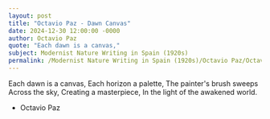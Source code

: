 ```yaml
---
layout: post
title: "Octavio Paz - Dawn Canvas"
date: 2024-12-30 12:00:00 -0000
author: Octavio Paz
quote: "Each dawn is a canvas,"
subject: Modernist Nature Writing in Spain (1920s)
permalink: /Modernist Nature Writing in Spain (1920s)/Octavio Paz/Octavio Paz - Dawn Canvas
---
```


Each dawn is a canvas,
Each horizon a palette,
The painter's brush sweeps
Across the sky,
Creating a masterpiece,
In the light of the awakened world.

- Octavio Paz
